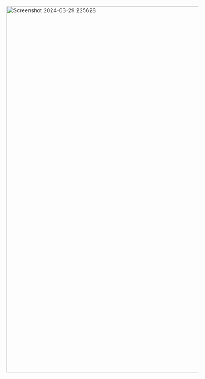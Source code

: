 <img width="960" alt="Screenshot 2024-03-29 225628" src="https://github.com/Esshankhan/Assignment_3/assets/157650136/0e7d073d-9901-400c-90fc-1e7e43f006cb">
